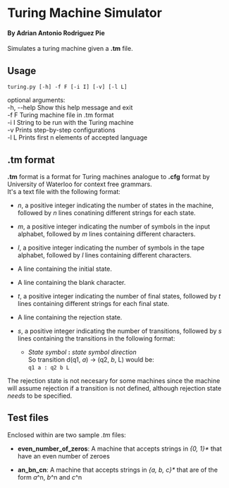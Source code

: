 # Turing Machine Simulator
#### By Adrian Antonio Rodriguez Pie


Simulates a turing machine given a **.tm** file.

## Usage
`turing.py [-h] -f F [-i I] [-v] [-l L]`

optional arguments:  
  -h, --help  Show this help message and exit  
  -f F        Turing machine file in .tm format  
  -i I        String to be run with the Turing machine  
  -v          Prints step-by-step configurations  
  -l L        Prints first n elements of accepted language  

## .tm format
**.tm** format is a format for Turing machines analogue to **.cfg** format by University of
Waterloo for context free grammars.  
It's a text file with the following format:

* *n*, a positive integer indicating the number of states in the machine, 
followed by *n* lines conatining different strings for each state.

* *m*, a positive integer indicating the number of symbols in the input alphabet,
followed by *m* lines containing different characters.

* *l*, a positive integer indicating the number of symbols in the tape alphabet, 
followed by *l* lines containing different characters.

* A line containing the initial state.

* A line containing the blank character.

* *t*, a positive integer indicating the number of final states,
 followed by *t* lines containing different strings for each final state.
 
* A line containing the rejection state.
 
* *s*, a positive integer indicating the number of transitions,
followed by *s* lines containing the transitions in the following format:

    * *State symbol* **:** *state symbol direction*  
    So transition d(q1, *a*) -> (q2, *b*, L) would be:   
    `q1 a : q2 b L`
    
The rejection state is not necesary for some machines since the machine will assume rejection if a transition is not defined, although rejection state *needs* to be specified.

## Test files
Enclosed within are two sample *.tm* files:

* **even_number_of_zeros**: A machine that accepts strings in *{0, 1}\** that have an even number of zeroes

* **an_bn_cn**: A machine that accepts strings in *{a, b, c}\** that are of the form *a*^n, *b*^n and *c*^n

